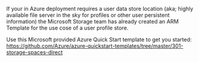 If your in Azure deployment requires a user data store location (aka; highly available file server in the sky for profiles or other user persistent information) the Microsoft Storage team has already created an ARM Template for the use cose of a user profile store.

Use this Microsoft provided Azure Quick Start template to get you started: 
https://github.com/Azure/azure-quickstart-templates/tree/master/301-storage-spaces-direct
